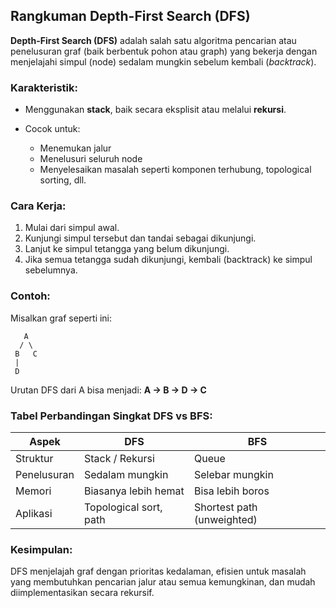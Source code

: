 ## Rangkuman Depth-First Search (DFS)

**Depth-First Search (DFS)** adalah salah satu algoritma pencarian atau penelusuran graf (baik berbentuk pohon atau graph) yang bekerja dengan menjelajahi simpul (node) sedalam mungkin sebelum kembali (*backtrack*).

### Karakteristik:

* Menggunakan **stack**, baik secara eksplisit atau melalui **rekursi**.
* Cocok untuk:

  * Menemukan jalur
  * Menelusuri seluruh node
  * Menyelesaikan masalah seperti komponen terhubung, topological sorting, dll.

### Cara Kerja:

1. Mulai dari simpul awal.
2. Kunjungi simpul tersebut dan tandai sebagai dikunjungi.
3. Lanjut ke simpul tetangga yang belum dikunjungi.
4. Jika semua tetangga sudah dikunjungi, kembali (backtrack) ke simpul sebelumnya.

### Contoh:

Misalkan graf seperti ini:

```
   A
  / \
 B   C
 |
 D
```

Urutan DFS dari A bisa menjadi:
**A → B → D → C**

### Tabel Perbandingan Singkat DFS vs BFS:

| Aspek       | DFS                    | BFS                        |
| ----------- | ---------------------- | -------------------------- |
| Struktur    | Stack / Rekursi        | Queue                      |
| Penelusuran | Sedalam mungkin        | Selebar mungkin            |
| Memori      | Biasanya lebih hemat   | Bisa lebih boros           |
| Aplikasi    | Topological sort, path | Shortest path (unweighted) |

### Kesimpulan:

DFS menjelajah graf dengan prioritas kedalaman, efisien untuk masalah yang membutuhkan pencarian jalur atau semua kemungkinan, dan mudah diimplementasikan secara rekursif.
